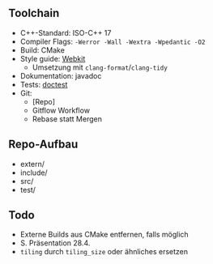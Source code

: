 ## Toolchain

- C++-Standard: ISO-C++ 17
- Compiler Flags: `-Werror -Wall -Wextra -Wpedantic -O2`
- Build: CMake
- Style guide: [Webkit](https://webkit.org/code-style-guidelines/)
    - Umsetzung mit `clang-format`/`clang-tidy`
- Dokumentation: javadoc
- Tests: [doctest](https://github.com/onqtam/doctest)
- Git:
    - [Repo]
    - Gitflow Workflow
    - Rebase statt Mergen

## Repo-Aufbau

- extern/
- include/
- src/
- test/

## Todo

- Externe Builds aus CMake entfernen, falls möglich
- S. Präsentation 28.4.
- `tiling` durch `tiling_size` oder ähnliches ersetzen
